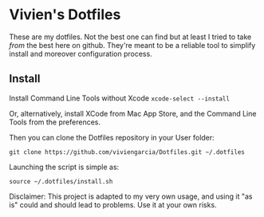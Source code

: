 # Vivien's Dotfiles

These are my dotfiles. Not the best one can find but at least I tried to take *from* the best here on github. They're meant to be a reliable tool to simplify install and moreover configuration process.

## Install

Install Command Line Tools without Xcode
`xcode-select --install`

Or, alternatively, install XCode from Mac App Store, and the Command Line Tools from the preferences.

Then you can clone the Dotfiles repository in your User folder:

`git clone https://github.com/viviengarcia/Dotfiles.git ~/.dotfiles`

Launching the script is simple as:

`source ~/.dotfiles/install.sh`

Disclaimer: This project is adapted to  my very own usage, and using it "as is" could and should lead to problems. Use it at your own risks.
